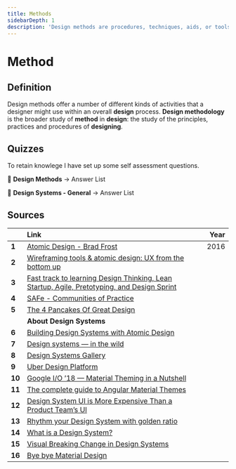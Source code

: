 ```yaml
---
title: Methods
sidebarDepth: 1
description: 'Design methods are procedures, techniques, aids, or tools for designing.'
---
```


# Method

## Definition

Design methods offer a number of different kinds of activities that a designer might use within an overall **design** process. **Design methodology** is the broader study of **method** in **design**: the study of the principles, practices and procedures of **designing**.

## Quizzes

To retain knowlege I have set up some self assessment questions.

📝 **Design Methods** → Answer List

📝 **Design Systems - General** → Answer List

## Sources

|  | Link | Year |
| :--- | :--- | ---: |
| **1** | [Atomic Design - Brad Frost](https://atomicdesign.bradfrost.com/table-of-contents/) | 2016 |
| **2** | [Wireframing tools & atomic design: UX from the bottom up](https://www.justinmind.com/blog/wireframing-tool-and-atomic-design-user-experience-from-the-bottom-up/) |  |
| **3** | [Fast track to learning Design Thinking, Lean Startup, Agile, Pretotyping, and Design Sprint](https://uxplanet.org/fast-track-%EF%B8%8F-to-learning-design-thinking-lean-startup-agile-pretotyping-and-design-sprint-f4badcd915fb) |  |
| **4** | [SAFe - Communities of Practice](https://www.scaledagileframework.com/communities-of-practice/) |  |
| **5** | [The 4 Pancakes Of Great Design](https://medium.com/human-centered-thinking-switzerland/the-4-pancakes-of-great-design-490af03c0ed4) |  |
|  | **About Design Systems** |  |
| **6** | [Building Design Systems with Atomic Design](https://medium.muz.li/building-design-systems-with-atomic-design-93a13286f676) |  |
| **7** | [Design systems — in the wild](https://uxdesign.cc/design-systems-in-the-wild-cbc863f41c2) |  |
| **8** | [Design Systems Gallery](https://designsystemsrepo.com/design-systems) |  |
| **9** | [Uber Design Platform](https://medium.com/uber-design/uber-design-platform-1ebff86c89e7) |  |
| **10** | [Google I/O ’18 — Material Theming in a Nutshell](https://blog.prototypr.io/google-i-o-18-material-theming-180032431b9e) |  |
| **11** | [The complete guide to Angular Material Themes](https://medium.com/@tomastrajan/the-complete-guide-to-angular-material-themes-4d165a9d24d1) |  |
| **12** | [Design System UI is More Expensive Than a Product Team’s UI](https://medium.com/eightshapes-llc/design-system-ui-is-more-expensive-than-a-product-teams-ui-f3c3e48c555) |  |
| **13** | [Rhythm your Design System with golden ratio](https://uxdesign.cc/design-system-based-on-the-golden-ratio-ui-%C9%B8-e45eb98655cb) |  |
| **14** | [What is a Design System?](https://rangle.io/blog/what-is-a-design-system/) |  |
| **15** | [Visual Breaking Change in Design Systems](https://medium.com/eightshapes-llc/visual-breaking-change-in-design-systems-1e9109fac9c4) |  |
| **16** | [Bye bye Material Design](https://medium.com/techtrument/bye-bye-material-design-acaebcc7c6b4) |  |

 

